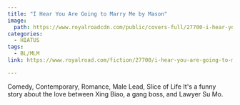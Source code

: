 ```yaml
---
title: "I Hear You Are Going to Marry Me by Mason"
image:
  path: https://www.royalroadcdn.com/public/covers-full/27700-i-hear-you-are-going-to-marry-me.jpg
categories:
  - HIATUS
tags:
  - BL/MLM
link: https://www.royalroad.com/fiction/27700/i-hear-you-are-going-to-marry-me

---
```

Comedy, Contemporary, Romance, Male Lead, Slice of Life It's a funny story about the love between Xing Biao, a gang boss, and Lawyer Su Mo.

